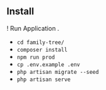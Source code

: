 ## Install
! Run Application .
- `cd family-tree/`
- `composer install`
- `npm run prod`
- `cp .env.example .env`
- `php artisan migrate --seed`
- `php artisan serve`

